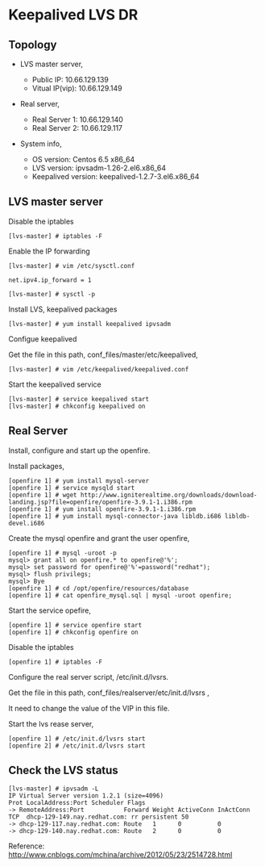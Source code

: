 Keepalived LVS DR
===================

Topology
--------

* LVS master server,
  * Public IP: 10.66.129.139
  * Vitual IP(vip): 10.66.129.149

* Real server,
  * Real Server 1: 10.66.129.140
  * Real Server 2: 10.66.129.117

* System info,
  * OS version: Centos 6.5 x86_64
  * LVS version: ipvsadm-1.26-2.el6.x86_64
  * Keepalived version: keepalived-1.2.7-3.el6.x86_64

LVS master server
-----------------

Disable the iptables


    [lvs-master] # iptables -F


Enable the IP forwarding
   

    [lvs-master] # vim /etc/sysctl.conf

    net.ipv4.ip_forward = 1
    
    [lvs-master] # sysctl -p


Install LVS, keepalived packages
   

    [lvs-master] # yum install keepalived ipvsadm


Configue keepalived

Get the file in this path, conf_files/master/etc/keepalived,
   

    [lvs-master] # vim /etc/keepalived/keepalived.conf


Start the keepalived service


    [lvs-master] # service keepalived start
    [lvs-master] # chkconfig keepalived on



Real Server
-----------

Install, configure and start up the openfire.

 Install packages,


    [openfire 1] # yum install mysql-server
    [openfire 1] # service mysqld start
    [openfire 1] # wget http://www.igniterealtime.org/downloads/download-landing.jsp?file=openfire/openfire-3.9.1-1.i386.rpm
    [openfire 1] # yum install openfire-3.9.1-1.i386.rpm
    [openfire 1] # yum install mysql-connector-java libldb.i686 libldb-devel.i686


 Create the mysql openfire and grant the user openfire,


    [openfire 1] # mysql -uroot -p
    mysql> grant all on openfire.* to openfire@'%';
    mysql> set password for openfire@'%'=password("redhat");
    mysql> flush privilegs;
    mysql> Bye
    [openfire 1] # cd /opt/openfire/resources/database
    [openfire 1] # cat openfire_mysql.sql | mysql -uroot openfire;
    

 Start the service opefire,


    [openfire 1] # service openfire start
    [openfire 1] # chkconfig openfire on


 Disable the iptables

   
    [openfire 1] # iptables -F

   
Configure the real server script, /etc/init.d/lvsrs.

Get the file in this path, conf_files/realserver/etc/init.d/lvsrs ,

It need to change the value of the VIP in this file.

Start the lvs rease server,

    
    [openfire 1] # /etc/init.d/lvsrs start
    [openfire 2] # /etc/init.d/lvsrs start



Check the LVS status
--------------------


    [lvs-master] # ipvsadm -L
    IP Virtual Server version 1.2.1 (size=4096)
    Prot LocalAddress:Port Scheduler Flags
    -> RemoteAddress:Port           Forward Weight ActiveConn InActConn
    TCP  dhcp-129-149.nay.redhat.com: rr persistent 50
    -> dhcp-129-117.nay.redhat.com: Route   1      0          0
    -> dhcp-129-140.nay.redhat.com: Route   2      0          0


Reference:
http://www.cnblogs.com/mchina/archive/2012/05/23/2514728.html
